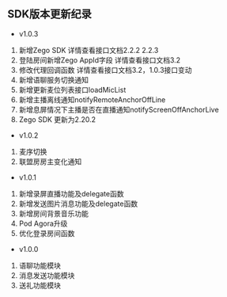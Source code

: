 ## SDK版本更新纪录 

- v1.0.3
1. 新增Zego SDK 详情查看接口文档2.2.2 2.2.3
2. 登陆房间新增Zego AppId字段  详情查看接口文档3.2
3. 修改代理回调函数  详情查看接口文档3.2，1.0.3接口变动
4. 新增语聊服务切换通知
5. 新增更新麦位列表接口loadMicList
6. 新增主播离线通知notifyRemoteAnchorOffLine
7. 新增息屏情况下主播是否在直播通知notifyScreenOffAnchorLive
8. Zego SDK 更新为2.20.2

- v1.0.2
1. 麦序切换
2. 联盟房房主变化通知


- v1.0.1
1. 新增录屏直播功能及delegate函数
2. 新增发送图片消息功能及delegate函数
3. 新增房间背景音乐功能
4. Pod Agora升级
5. 优化登录房间函数

- v1.0.0 
1. 语聊功能模块
2. 消息发送功能模块
3. 送礼功能模块
